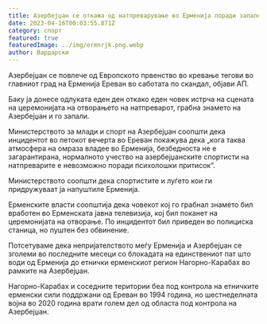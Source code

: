 ```yaml
---
title: Азербејџан се откажа од натпреварување во Ерменија поради запалено знаме
date: 2023-04-16T00:03:55.871Z
category: спорт
featured: true
featuredImage: ../img/ermnrjk.png.webp
author: Вардарски
---
```


Азербејџан се повлече од Европското првенство во кревање тегови во главниот град на Ерменија Ереван во саботата по скандал, објави АП.

Баку ја донесе одлуката еден ден откако еден човек истрча на сцената на церемонијата на отворањето на натпреварот, грабна знамето на Азербејџан и го запали.

Министерството за млади и спорт на Азербејџан соопшти дека инцидентот во петокот вечерта во Ереван покажува дека „кога таква атмосфера на омраза владее во Ерменија, безбедноста не е загарантирана, нормалното учество на азербејџанските спортисти на натпреварите е невозможно поради психолошки притисок“.

Министерството соопшти дека спортистите и луѓето кои ги придружуваат ја напуштиле Ерменија.

Ерменските власти соопштија дека човекот кој го грабнал знамето бил вработен во Ерменската јавна телевизија, кој бил поканет на церемонијата на отворање. По инцидентот бил приведен во полициска станица, но пуштен без обвинение.

Потсетуваме дека непријателството меѓу Ерменија и Азербејџан се зголеми во последните месеци со блокадата на единствениот пат што води од Ерменија до етнички ерменскиот регион Нагорно-Карабах во рамките на Азербејџан.

Нагорно-Карабах и соседните територии беа под контрола на етничките ерменски сили поддржани од Ереван во 1994 година, но шестнеделната војна во 2020 година врати голем дел од областа под контрола на Азербејџан.
